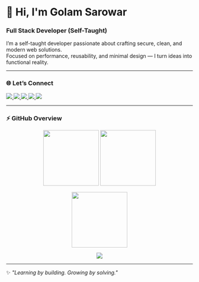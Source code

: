 # 👋 Hi, I'm Golam Sarowar  
### Full Stack Developer (Self-Taught)

I’m a self-taught developer passionate about crafting secure, clean, and modern web solutions.  
Focused on performance, reusability, and minimal design — I turn ideas into functional reality.  

---

### 🌐 Let’s Connect  
<p align="left">
  <a href="https://linkedin.com/in/golamsarowar" target="_blank">
    <img src="https://img.shields.io/badge/LinkedIn-0077B5?style=for-the-badge&logo=linkedin&logoColor=white"/>
  </a>
  <a href="https://github.com/golamsarowar" target="_blank">
    <img src="https://img.shields.io/badge/GitHub-171515?style=for-the-badge&logo=github&logoColor=white"/>
  </a>
  <a href="mailto:golamsarowar@example.com">
    <img src="https://img.shields.io/badge/Email-D14836?style=for-the-badge&logo=gmail&logoColor=white"/>
  </a>
  <a href="https://twitter.com/" target="_blank">
    <img src="https://img.shields.io/badge/Twitter-1DA1F2?style=for-the-badge&logo=x&logoColor=white"/>
  </a>
  <a href="https://facebook.com/" target="_blank">
    <img src="https://img.shields.io/badge/Facebook-1877F2?style=for-the-badge&logo=facebook&logoColor=white"/>
  </a>
</p>

---

### ⚡ GitHub Overview  
<p align="center">
  <img src="https://github-readme-stats.vercel.app/api?username=golamsarowar&show_icons=true&theme=tokyonight" height="150" />
  <img src="https://github-readme-streak-stats.herokuapp.com?user=golamsarowar&theme=tokyonight" height="150" />
</p>

<p align="center">
  <img src="https://github-readme-stats.vercel.app/api/top-langs/?username=golamsarowar&layout=compact&theme=tokyonight" height="150" />
</p>

<p align="center">
  <img src="https://github-profile-trophy.vercel.app/?username=golamsarowar&theme=tokyonight&margin-w=10&no-bg=true" />
</p>

---

✨ _"Learning by building. Growing by solving."_

